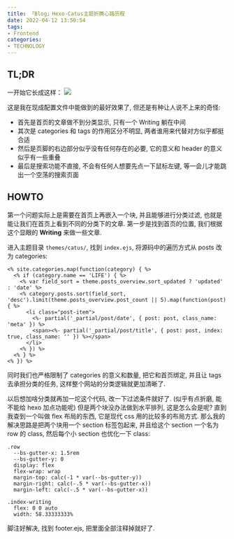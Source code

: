 ```yaml
---
title: 「Blog」Hexo-Catus主题折腾心路历程
date: 2022-04-12 13:50:54
tags:
- Frontend
categories:
- TECHNOLOGY
---
```



<!-- more -->

## TL;DR

一开始它长成这样：
![](https://s2.loli.net/2022/04/12/v3WCrbG7O2REe4P.png)

这是我在现成配置文件中能做到的最好效果了, 但还是有种让人说不上来的奇怪:

- 首先是首页的文章做不到分类显示, 只有一个 Writing 躺在中间
- 其次是 categories 和 tags 的作用区分不明显, 两者谁用来代替对方似乎都挺合适
- 然后是页脚的右边部分似乎没有任何存在的必要, 它的意义和 header 的意义似乎有一些重叠
- 最后是搜索功能不直接, 不会有任何人想要先点一下鼠标左键, 等一会儿才能跳出一个空荡的搜索页面

## HOWTO

第一个问题实际上是需要在首页上再嵌入一个块, 并且能够进行分类过滤, 也就是能让我们在首页上看到不同的分类下的文章.
第一步是找到首页的位置, 我们根据这个显眼的 **Writing** 来做一些文章.

进入主题目录 `themes/catus/`, 找到 `index.ejs`, 将源码中的遍历方式从 posts 改为 categories:

```ejs
<% site.categories.map(function(category) { %>
  <% if (category.name == 'LIFE') { %>
    <% var field_sort = theme.posts_overview.sort_updated ? 'updated' : 'date' %>
    <% category.posts.sort(field_sort, 'desc').limit(theme.posts_overview.post_count || 5).map(function(post) { %>
      <li class="post-item">
        <%- partial('_partial/post/date', { post: post, class_name: 'meta' }) %>
        <span><%- partial('_partial/post/title', { post: post, index: true, class_name: '' }) %></span>
      </li>
    <% }) %>
  <% } %>
<% }) %>
```

同时我们也严格限制了 categories 的意义和数量, 把它和首页绑定, 并且让 tags 去承担分类的任务, 这样整个网站的分类逻辑就更加清晰了.

以后想加啥分类就再加一坨这个代码, 改一下过滤条件就好了. (似乎有点折磨, 能不能给 hexo 加点功能呢) 但是两个块没办法做到水平排列, 这是怎么会是呢? 直到我查到一个叫做 flex 布局的东西, 它是现代 css 用的比较多的布局方式. 那么我的解决思路是把两个块用一个 section 标签包起来, 并且给这个 section 一个名为 row 的 class, 然后每个小 section 也优化一下 class:

```styl
.row
  --bs-gutter-x: 1.5rem
  --bs-gutter-y: 0
  display: flex
  flex-wrap: wrap
  margin-top: calc(-1 * var(--bs-gutter-y))
  margin-right: calc(-.5 * var(--bs-gutter-x))
  margin-left: calc(-.5 * var(--bs-gutter-x))

.index-writing
  flex: 0 0 auto
  width: 58.33333333%
```

脚注好解决, 找到 footer.ejs, 把里面全部注释掉就好了.
